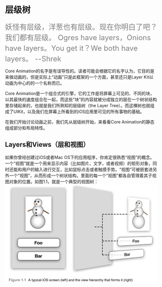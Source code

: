# 层级树

<font color="gray" size=5>妖怪有层级，洋葱也有层级。现在你明白了吧？我们都有层级。
Ogres have layers，Onions have layers。You get it？We both have layers。
--Shrek
</font>

Core Animation的名字是有误导性的。读者可能会根据它的名字认为，它目的是来做动画的，但是实际上“动画”只是此框架的一个方面，甚至还只是Layer Kit以动画为中心的的一个名称而已。

Core Animation是一个组合式的引擎，它的工作是将屏幕上可见的、不同的块，以其最快的速度组合在一起，而这些“块”的内容就被分成独立的层在一个树状结构里存储起来的，也就是我们所熟知的层级树（the Layer Tree）。而这棵树也就组成了UIKit，以及我们在屏幕上所看到的iOS应用里可见的所有事物的基础。

在我们开始讨论动画之前，我们先从层级树开始，来看看Core Animation的静态组成部分和布局特性。

## Layers和Views（层和视图）

如果你曾经创建过iOS或者Mac OS下的应用程序，你肯定很熟悉“视图”的概念。一个“视图”就是一个用来显示内容（比如图片，文字，或者视频）的矩形对象，同时还能和用户的输入进行交互，比如鼠标点击或者触摸手势。“视图”可被嵌套进另外一个“视图”，从而形成一个树状结构，里面的每一个“视图”都各自管理着其子视图对象的位置。如图1.1，就是一个典型的视图树：
![](https://github.com/BladeTail/ios_core_anination-advanced_techniques/blob/master/1.the%20Layer%20Tree/1.1.png)
